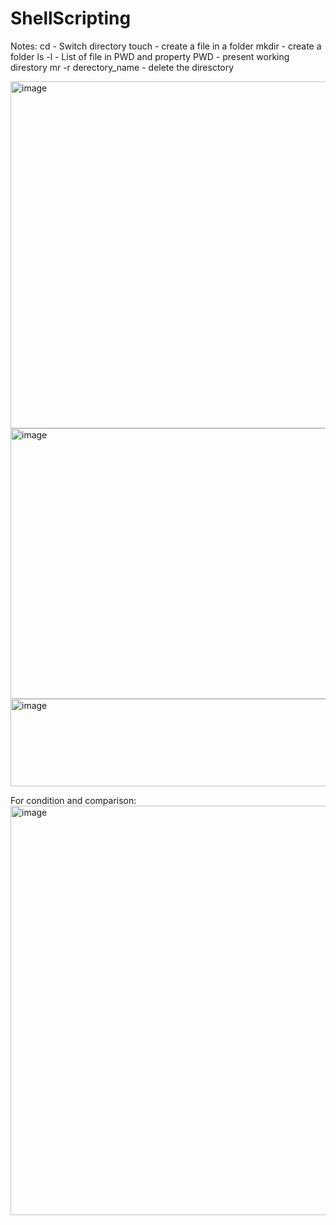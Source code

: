 # ShellScripting
Notes: 
cd    - Switch directory
touch - create a file in a folder
mkdir - create a folder
ls -l - List of file in PWD and property
PWD   - present working direstory
mr -r derectory_name - delete the diresctory

<img width="1114" height="555" alt="image" src="https://github.com/user-attachments/assets/1e0fe665-367e-44f6-9c41-43254ce05b9e" />
<img width="1107" height="433" alt="image" src="https://github.com/user-attachments/assets/1c44ee77-5a9f-47a8-af30-3af055bcf0f7" />
<img width="1052" height="140" alt="image" src="https://github.com/user-attachments/assets/578bcf19-727a-451c-87cf-9995863d0049" />

For condition and comparison:
<img width="925" height="655" alt="image" src="https://github.com/user-attachments/assets/782d4cc8-b936-4a41-84d0-d3f959cb9a7e" />

